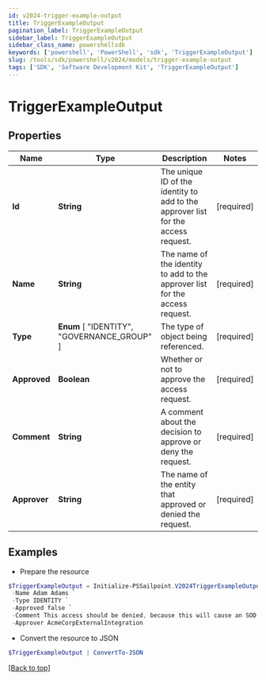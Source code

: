 ```yaml
---
id: v2024-trigger-example-output
title: TriggerExampleOutput
pagination_label: TriggerExampleOutput
sidebar_label: TriggerExampleOutput
sidebar_class_name: powershellsdk
keywords: ['powershell', 'PowerShell', 'sdk', 'TriggerExampleOutput'] 
slug: /tools/sdk/powershell/v2024/models/trigger-example-output
tags: ['SDK', 'Software Development Kit', 'TriggerExampleOutput']
---
```



# TriggerExampleOutput

## Properties

Name | Type | Description | Notes
------------ | ------------- | ------------- | -------------
**Id** |  **String** | The unique ID of the identity to add to the approver list for the access request. | [required]
**Name** |  **String** | The name of the identity to add to the approver list for the access request. | [required]
**Type** |   **Enum** [  "IDENTITY",    "GOVERNANCE_GROUP" ] | The type of object being referenced. | [required]
**Approved** |  **Boolean** | Whether or not to approve the access request. | [required]
**Comment** |  **String** | A comment about the decision to approve or deny the request. | [required]
**Approver** |  **String** | The name of the entity that approved or denied the request. | [required]

## Examples

- Prepare the resource
```powershell
$TriggerExampleOutput = Initialize-PSSailpoint.V2024TriggerExampleOutput  -Id 2c91808b6ef1d43e016efba0ce470906 `
 -Name Adam Adams `
 -Type IDENTITY `
 -Approved false `
 -Comment This access should be denied, because this will cause an SOD violation. `
 -Approver AcmeCorpExternalIntegration
```

- Convert the resource to JSON
```powershell
$TriggerExampleOutput | ConvertTo-JSON
```


[[Back to top]](#) 

